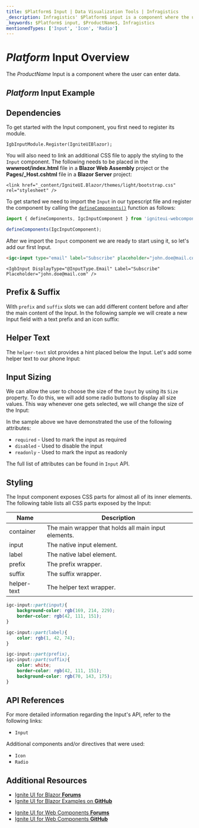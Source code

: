 ```yaml
---
title: $Platform$ Input | Data Visualization Tools | Infragistics
_description: Infragistics' $Platform$ input is a component where the user can enter data. Improve your application with Ignite UI for $Platform$!
_keywords: $Platform$ input, $ProductName$, Infragistics
mentionedTypes: ['Input', 'Icon', 'Radio']
---
```

# $Platform$ Input Overview

The $ProductName$ Input is a component where the user can enter data.

## $Platform$ Input Example

<div class="divider--half"></div>

<!-- React, WebComponents -->

<code-view style="height: 120px"
           data-demos-base-url="{environment:dvDemosBaseUrl}"
           iframe-src="{environment:dvDemosBaseUrl}/inputs/input-overview"
           alt="$Platform$ Input Example"
           github-src="inputs/input/overview">
</code-view>

<!-- end:React, WebComponents -->

<!-- Blazor -->

<code-view style="height: 120px"
           data-demos-base-url="{environment:dvDemosBaseUrl}"
           iframe-src="{environment:dvDemosBaseUrl}/inputs/input-binding"
           alt="$Platform$ Input Example"
           github-src="inputs/input/binding">
</code-view>

## Dependencies

To get started with the Input component, you first need to register its module.

```razor
IgbInputModule.Register(IgniteUIBlazor);
```

<!-- Blazor -->

You will also need to link an additional CSS file to apply the styling to the `Input` component. The following needs to be placed in the **wwwroot/index.html** file in a **Blazor Web Assembly** project or the **Pages/_Host.cshtml** file in a **Blazor Server** project:

```razor
<link href="_content/IgniteUI.Blazor/themes/light/bootstrap.css" rel="stylesheet" />
```

<!-- end: Blazor -->

<!-- end: Blazor -->

<div class="divider--half"></div>

<!-- WebComponents -->

To get started we need to import the `Input` in our typescript file and register the component by calling the [`defineComponents()`]({environment:wcApiUrl}/index.html#defineComponents) function as follows:

```ts
import { defineComponents, IgcInputComponent } from 'igniteui-webcomponents';

defineComponents(IgcInputComponent);
```

<!-- end: WebComponents -->

After we import the `Input` component we are ready to start using it, so let's add our first Input.

```html
<igc-input type="email" label="Subscribe" placeholder="john.doe@mail.com"></igc-input>
```

```razor
<IgbInput DisplayType="@InputType.Email" Label="Subscribe" Placeholder="john.doe@mail.com" />
```

## Prefix & Suffix

With `prefix` and `suffix` slots we can add different content before and after the main content of the Input. In the following sample we will create a new Input field with a text prefix and an icon suffix:

<code-view style="height: 120px"
           data-demos-base-url="{environment:dvDemosBaseUrl}"
           iframe-src="{environment:dvDemosBaseUrl}/inputs/input-prefix-suffix"
           alt="$Platform$ Input Prefix & Suffix Example"
           github-src="inputs/input/prefix-suffix">
</code-view>

## Helper Text

The `helper-text` slot provides a hint placed below the Input. Let's add some helper text to our phone Input:

<code-view style="height: 140px"
           data-demos-base-url="{environment:dvDemosBaseUrl}"
           iframe-src="{environment:dvDemosBaseUrl}/inputs/input-helper-text"
           alt="$Platform$ Input Helper Text Example"
           github-src="inputs/input/helper-text">
</code-view>

## Input Sizing

We can allow the user to choose the size of the `Input` by using its `Size` property. То do this, we will add some radio buttons to display all size values. This way whenever one gets selected, we will change the size of the Input:

<code-view style="height: 320px"
           data-demos-base-url="{environment:dvDemosBaseUrl}"
           iframe-src="{environment:dvDemosBaseUrl}/inputs/input-size"
           alt="$Platform$ Input Sizing Example"
           github-src="inputs/input/size">
</code-view>

In the sample above we have demonstrated the use of the following attributes:
- `required` - Used to mark the input as required
- `disabled` - Used to disable the input
- `readonly` - Used to mark the input as readonly

<!-- WebComponents -->

The full list of attributes can be found in `Input` API.

<!-- end: WebComponents -->

## Styling

The Input component exposes CSS parts for almost all of its inner elements. The following table lists all CSS parts exposed by the Input:

|Name|Description|
|--|--|
| container | The main wrapper that holds all main input elements. |
| input | The native input element. |
| label | The native label element. |
| prefix | The prefix wrapper. |
| suffix | The suffix wrapper. |
| helper-text | The helper text wrapper. |

```scss
igc-input::part(input){
    background-color: rgb(169, 214, 229);
    border-color: rgb(42, 111, 151);
}

igc-input::part(label){
    color: rgb(1, 42, 74);
}

igc-input::part(prefix),
igc-input::part(suffix){
    color: white;
    border-color: rgb(42, 111, 151);
    background-color: rgb(70, 143, 175);
}
```

<code-view style="height: 150px"
           data-demos-base-url="{environment:dvDemosBaseUrl}"
           iframe-src="{environment:dvDemosBaseUrl}/inputs/input-styling"
           alt="$Platform$ Input Styling"
           github-src="inputs/input/styling">
</code-view>

<!-- WebComponents -->

## API References

For more detailed information regarding the Input's API, refer to the following links:
* `Input`

Additional components and/or directives that were used:
* `Icon`
* `Radio`

<!-- end: WebComponents -->

<div class="divider"></div>

## Additional Resources

<!-- Blazor -->

* [Ignite UI for Blazor **Forums**](https://www.infragistics.com/community/forums/f/ignite-ui-for-blazor)
* [Ignite UI for Blazor Examples on **GitHub**](https://github.com/IgniteUI/igniteui-blazor-examples)

<!-- end: Blazor -->

<!-- WebComponents -->

* [Ignite UI for Web Components **Forums**](https://www.infragistics.com/community/forums/f/ignite-ui-for-web-components)
* [Ignite UI for Web Components **GitHub**](https://github.com/IgniteUI/igniteui-webcomponents)

<!-- end: WebComponents -->